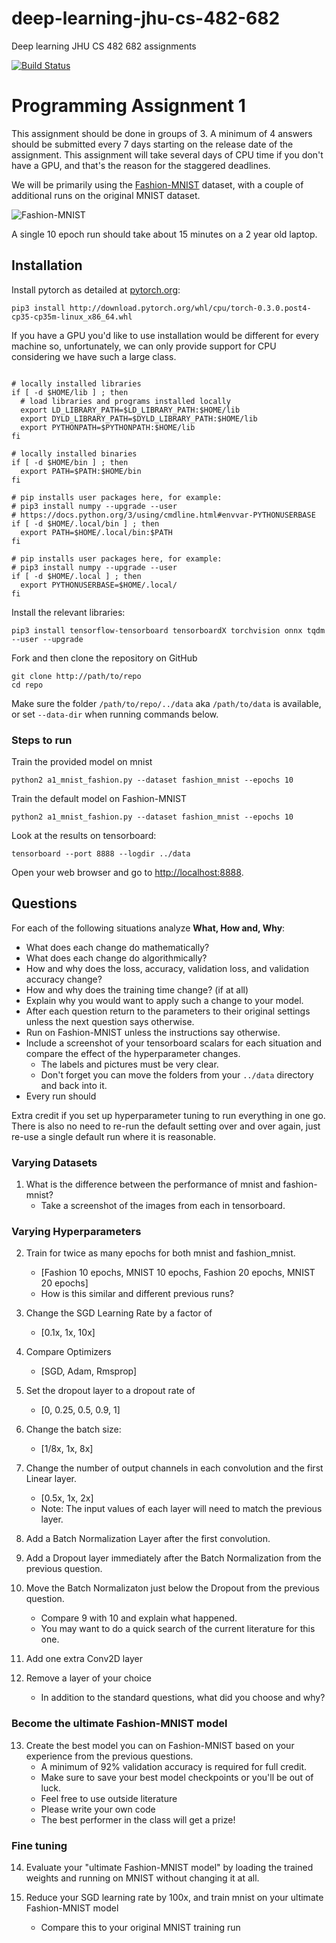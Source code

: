 # deep-learning-jhu-cs-482-682
Deep learning JHU CS 482 682 assignments

[![Build Status](https://travis-ci.com/ahundt/deep-learning-jhu-cs-482-682.svg?token=PLqid21E6Q2dJvLJs4aD&branch=master)](https://travis-ci.com/ahundt/deep-learning-jhu-cs-482-682)


# Programming Assignment 1

This assignment should be done in groups of 3. A minimum of 4 answers should be submitted every 7 days starting on the release date of the assignment. This assignment will take several days of CPU time if you don't have a GPU, and that's the reason for the staggered deadlines.

We will be primarily using the [Fashion-MNIST](https://arxiv.org/pdf/1708.07747.pdf) dataset, with a couple of additional runs on the original MNIST dataset.

![Fashion-MNIST](https://raw.githubusercontent.com/zalandoresearch/fashion-mnist/master/doc/img/fashion-mnist-sprite.png)

A single 10 epoch run should take about 15 minutes on a 2 year old laptop.


## Installation


Install pytorch as detailed at [pytorch.org](http://pytorch.org/):

```
pip3 install http://download.pytorch.org/whl/cpu/torch-0.3.0.post4-cp35-cp35m-linux_x86_64.whl
```

If you have a GPU you'd like to use installation would be different for every machine so, unfortunately, we can only provide support for CPU considering we have such a large class.


```

# locally installed libraries
if [ -d $HOME/lib ] ; then
  # load libraries and programs installed locally
  export LD_LIBRARY_PATH=$LD_LIBRARY_PATH:$HOME/lib
  export DYLD_LIBRARY_PATH=$DYLD_LIBRARY_PATH:$HOME/lib
  export PYTHONPATH=$PYTHONPATH:$HOME/lib
fi

# locally installed binaries
if [ -d $HOME/bin ] ; then
  export PATH=$PATH:$HOME/bin
fi

# pip installs user packages here, for example:
# pip3 install numpy --upgrade --user
# https://docs.python.org/3/using/cmdline.html#envvar-PYTHONUSERBASE
if [ -d $HOME/.local/bin ] ; then
  export PATH=$HOME/.local/bin:$PATH
fi

# pip installs user packages here, for example:
# pip3 install numpy --upgrade --user
if [ -d $HOME/.local ] ; then
  export PYTHONUSERBASE=$HOME/.local/
fi

```

Install the relevant libraries:

```
pip3 install tensorflow-tensorboard tensorboardX torchvision onnx tqdm --user --upgrade
```

Fork and then clone the repository on GitHub

```
git clone http://path/to/repo
cd repo
```

Make sure the folder `/path/to/repo/../data` aka `/path/to/data` is available, or set `--data-dir` when running commands below.

### Steps to run


Train the provided model on mnist

```
python2 a1_mnist_fashion.py --dataset fashion_mnist --epochs 10
```

Train the default model on Fashion-MNIST


```
python2 a1_mnist_fashion.py --dataset fashion_mnist --epochs 10
```

Look at the results on tensorboard:

```
tensorboard --port 8888 --logdir ../data
```

Open your web browser and go to [http://localhost:8888](http://localhost:8888).

## Questions

For each of the following situations analyze **What, How and, Why**:

  - What does each change do mathematically?
  - What does each change do algorithmically?
  - How and why does the loss, accuracy, validation loss, and validation accuracy change?
  - How and why does the training time change? (if at all)
  - Explain why you would want to apply such a change to your model.
  - After each question return to the parameters to their original settings unless the next question says otherwise.
  - Run on Fashion-MNIST unless the instructions say otherwise.
  - Include a screenshot of your tensorboard scalars for each situation and compare the effect of the hyperparameter changes.
      - The labels and pictures must be very clear.
      - Don't forget you can move the folders from your `../data` directory and back into it.
  - Every run should

Extra credit if you set up hyperparameter tuning to run everything in one go.
There is also no need to re-run the default setting over and over again, just re-use a single default run where it is reasonable.

### Varying Datasets

1. What is the difference between the performance of mnist and fashion-mnist?
    - Take a screenshot of the images from each in tensorboard.

### Varying Hyperparameters

2. Train for twice as many epochs for both mnist and fashion_mnist.
    - [Fashion 10 epochs, MNIST 10 epochs, Fashion 20 epochs, MNIST 20 epochs]
    - How is this similar and different previous runs?

3. Change the SGD Learning Rate by a factor of
    - [0.1x, 1x, 10x]

4. Compare Optimizers
    - [SGD, Adam, Rmsprop]

5. Set the dropout layer to a dropout rate of
    - [0, 0.25, 0.5, 0.9, 1]

6. Change the batch size:
     - [1/8x, 1x, 8x]

7. Change the number of output channels in each convolution and the first Linear layer.
    - [0.5x, 1x, 2x]
    - Note: The input values of each layer will need to match the previous layer.

8. Add a Batch Normalization Layer after the first convolution.

9. Add a Dropout layer immediately after the Batch Normalization from the previous question.

10. Move the Batch Normalizaton just below the Dropout from the previous question.
    - Compare 9 with 10 and explain what happened.
    - You may want to do a quick search of the current literature for this one.

11. Add one extra Conv2D layer

12. Remove a layer of your choice
    - In addition to the standard questions, what did you choose and why?


### Become the ultimate Fashion-MNIST model

13. Create the best model you can on Fashion-MNIST based on your experience from the previous questions.
    - A minimum of 92% validation accuracy is required for full credit.
    - Make sure to save your best model checkpoints or you'll be out of luck.
    - Feel free to use outside literature
    - Please write your own code
    - The best performer in the class will get a prize!

### Fine tuning

14. Evaluate your "ultimate Fashion-MNIST model" by loading the trained weights and running on MNIST without changing it at all.

15. Reduce your SGD learning rate by 100x, and train mnist on your ultimate Fashion-MNIST model
     - Compare this to your original MNIST training run